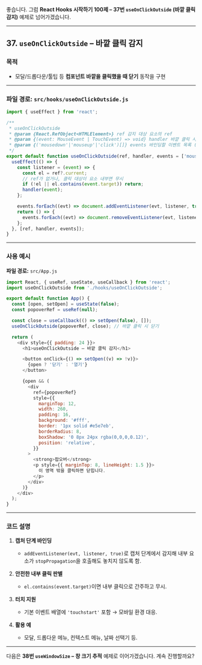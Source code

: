 좋습니다.
그럼 **React Hooks 시작하기 100제 – 37번 `useOnClickOutside` (바깥 클릭 감지)** 예제로 넘어가겠습니다.

---

## 37. `useOnClickOutside` – 바깥 클릭 감지

### 목적

* 모달/드롭다운/툴팁 등 **컴포넌트 바깥을 클릭했을 때 닫기** 동작을 구현

---

### 파일 경로: `src/hooks/useOnClickOutside.js`

```javascript
import { useEffect } from 'react';

/**
 * useOnClickOutside
 * @param {React.RefObject<HTMLElement>} ref 감지 대상 요소의 ref
 * @param {(event: MouseEvent | TouchEvent) => void} handler 바깥 클릭 시 호출
 * @param {('mousedown'|'mouseup'|'click')[]} events 바인딩할 이벤트 목록 (옵션)
 */
export default function useOnClickOutside(ref, handler, events = ['mousedown', 'touchstart']) {
  useEffect(() => {
    const listener = (event) => {
      const el = ref?.current;
      // ref가 없거나, 클릭 대상이 요소 내부면 무시
      if (!el || el.contains(event.target)) return;
      handler(event);
    };

    events.forEach((evt) => document.addEventListener(evt, listener, true));
    return () => {
      events.forEach((evt) => document.removeEventListener(evt, listener, true));
    };
  }, [ref, handler, events]);
}
```

---

### 사용 예시

**파일 경로:** `src/App.js`

```javascript
import React, { useRef, useState, useCallback } from 'react';
import useOnClickOutside from './hooks/useOnClickOutside';

export default function App() {
  const [open, setOpen] = useState(false);
  const popoverRef = useRef(null);

  const close = useCallback(() => setOpen(false), []);
  useOnClickOutside(popoverRef, close); // 바깥 클릭 시 닫기

  return (
    <div style={{ padding: 24 }}>
      <h1>useOnClickOutside – 바깥 클릭 감지</h1>

      <button onClick={() => setOpen((v) => !v)}>
        {open ? '닫기' : '열기'}
      </button>

      {open && (
        <div
          ref={popoverRef}
          style={{
            marginTop: 12,
            width: 260,
            padding: 16,
            background: '#fff',
            border: '1px solid #e5e7eb',
            borderRadius: 8,
            boxShadow: '0 8px 24px rgba(0,0,0,0.12)',
            position: 'relative',
          }}
        >
          <strong>팝오버</strong>
          <p style={{ marginTop: 8, lineHeight: 1.5 }}>
            이 영역 밖을 클릭하면 닫힙니다.
          </p>
        </div>
      )}
    </div>
  );
}
```

---

### 코드 설명

1. **캡처 단계 바인딩**

   * `addEventListener(evt, listener, true)`로 캡처 단계에서 감지해
     내부 요소가 `stopPropagation`을 호출해도 놓치지 않도록 함.

2. **안전한 내부 클릭 판별**

   * `el.contains(event.target)`이면 내부 클릭으로 간주하고 무시.

3. **터치 지원**

   * 기본 이벤트 배열에 `'touchstart'` 포함 → 모바일 환경 대응.

4. **활용 예**

   * 모달, 드롭다운 메뉴, 컨텍스트 메뉴, 날짜 선택기 등.

---

다음은 **38번 `useWindowSize` – 창 크기 추적** 예제로 이어가겠습니다.
계속 진행할까요?
